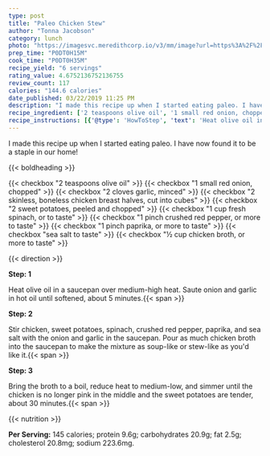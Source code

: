 ```yaml
---
type: post
title: "Paleo Chicken Stew"
author: "Tonna Jacobson"
category: lunch
photo: "https://imagesvc.meredithcorp.io/v3/mm/image?url=https%3A%2F%2Fimages.media-allrecipes.com%2Fuserphotos%2F7215324.jpg"
prep_time: "P0DT0H15M"
cook_time: "P0DT0H35M"
recipe_yield: "6 servings"
rating_value: 4.6752136752136755
review_count: 117
calories: "144.6 calories"
date_published: 03/22/2019 11:25 PM
description: "I made this recipe up when I started eating paleo. I have now found it to be a staple in our home!"
recipe_ingredient: ['2 teaspoons olive oil', '1 small red onion, chopped', '2 cloves garlic, minced', '2 skinless, boneless chicken breast halves, cut into cubes', '2 sweet potatoes, peeled and chopped', '1 cup fresh spinach, or to taste', '1 pinch crushed red pepper, or more to taste', '1 pinch paprika, or more to taste', 'sea salt to taste', '½ cup chicken broth, or more to taste']
recipe_instructions: [{'@type': 'HowToStep', 'text': 'Heat olive oil in a saucepan over medium-high heat. Saute onion and garlic in hot oil until softened, about 5 minutes.\n'}, {'@type': 'HowToStep', 'text': "Stir chicken, sweet potatoes, spinach, crushed red pepper, paprika, and sea salt with the onion and garlic in the saucepan. Pour as much chicken broth into the saucepan to make the mixture as soup-like or stew-like as you'd like it.\n"}, {'@type': 'HowToStep', 'text': 'Bring the broth to a boil, reduce heat to medium-low, and simmer until the chicken is no longer pink in the middle and the sweet potatoes are tender, about 30 minutes.\n'}]
---
```


I made this recipe up when I started eating paleo. I have now found it to be a staple in our home! 

{{< boldheading >}}

{{< checkbox "2 teaspoons olive oil" >}}
{{< checkbox "1 small red onion, chopped" >}}
{{< checkbox "2 cloves garlic, minced" >}}
{{< checkbox "2  skinless, boneless chicken breast halves, cut into cubes" >}}
{{< checkbox "2  sweet potatoes, peeled and chopped" >}}
{{< checkbox "1 cup fresh spinach, or to taste" >}}
{{< checkbox "1 pinch crushed red pepper, or more to taste" >}}
{{< checkbox "1 pinch paprika, or more to taste" >}}
{{< checkbox "sea salt to taste" >}}
{{< checkbox "½ cup chicken broth, or more to taste" >}}


{{< direction >}}

**Step: 1**

Heat olive oil in a saucepan over medium-high heat. Saute onion and garlic in hot oil until softened, about 5 minutes.{{< span >}}

**Step: 2**

Stir chicken, sweet potatoes, spinach, crushed red pepper, paprika, and sea salt with the onion and garlic in the saucepan. Pour as much chicken broth into the saucepan to make the mixture as soup-like or stew-like as you'd like it.{{< span >}}

**Step: 3**

Bring the broth to a boil, reduce heat to medium-low, and simmer until the chicken is no longer pink in the middle and the sweet potatoes are tender, about 30 minutes.{{< span >}}

{{< nutrition >}}

**Per Serving:** 145 calories; protein 9.6g; carbohydrates 20.9g; fat 2.5g; cholesterol 20.8mg; sodium 223.6mg.